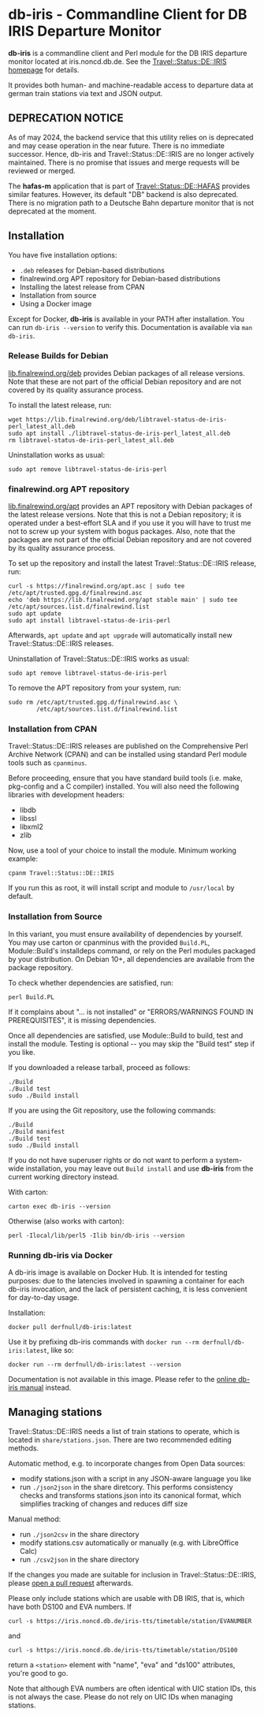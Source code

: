 # db-iris - Commandline Client for DB IRIS Departure Monitor

**db-iris** is a commandline client and Perl module for the DB IRIS departure
monitor located at iris.noncd.db.de. See the [Travel::Status::DE::IRIS
homepage](https://finalrewind.org/projects/Travel-Status-DE-IRIS/) for details.

It provides both human- and machine-readable access to departure data at german
train stations via text and JSON output.

## DEPRECATION NOTICE

As of may 2024, the backend service that this utility relies on is deprecated
and may cease operation in the near future. There is no immediate successor.
Hence, db-iris and Travel::Status::DE::IRIS are no longer actively maintained.
There is no promise that issues and merge requests will be reviewed or merged.

The **hafas-m** application that is part of [Travel::Status::DE::HAFAS](https://finalrewind.org/projects/Travel-Status-DE-DeutscheBahn/)
provides similar features. However, its default "DB" backend is also
deprecated. There is no migration path to a Deutsche Bahn departure monitor
that is not deprecated at the moment.

## Installation

You have five installation options:

* `.deb` releases for Debian-based distributions
* finalrewind.org APT repository for Debian-based distributions
* Installing the latest release from CPAN
* Installation from source
* Using a Docker image

Except for Docker, **db-iris** is available in your PATH after installation.
You can run `db-iris --version` to verify this. Documentation is available via
`man db-iris`.

### Release Builds for Debian

[lib.finalrewind.org/deb](https://lib.finalrewind.org/deb) provides Debian
packages of all release versions. Note that these are not part of the official
Debian repository and are not covered by its quality assurance process.

To install the latest release, run:

```
wget https://lib.finalrewind.org/deb/libtravel-status-de-iris-perl_latest_all.deb
sudo apt install ./libtravel-status-de-iris-perl_latest_all.deb
rm libtravel-status-de-iris-perl_latest_all.deb
```

Uninstallation works as usual:

```
sudo apt remove libtravel-status-de-iris-perl
```

### finalrewind.org APT repository

[lib.finalrewind.org/apt](https://lib.finalrewind.org/apt) provides an APT
repository with Debian packages of the latest release versions. Note that this
is not a Debian repository; it is operated under a best-effort SLA and if you
use it you will have to trust me not to screw up your system with bogus
packages. Also, note that the packages are not part of the official Debian
repository and are not covered by its quality assurance process.

To set up the repository and install the latest Travel::Status::DE::IRIS
release, run:

```
curl -s https://finalrewind.org/apt.asc | sudo tee /etc/apt/trusted.gpg.d/finalrewind.asc
echo 'deb https://lib.finalrewind.org/apt stable main' | sudo tee /etc/apt/sources.list.d/finalrewind.list
sudo apt update
sudo apt install libtravel-status-de-iris-perl
```

Afterwards, `apt update` and `apt upgrade` will automatically install new
Travel::Status::DE::IRIS releases.

Uninstallation of Travel::Status::DE::IRIS works as usual:

```
sudo apt remove libtravel-status-de-iris-perl
```

To remove the APT repository from your system, run:

```
sudo rm /etc/apt/trusted.gpg.d/finalrewind.asc \
        /etc/apt/sources.list.d/finalrewind.list
```

### Installation from CPAN

Travel::Status::DE::IRIS releases are published on the Comprehensive Perl
Archive Network (CPAN) and can be installed using standard Perl module tools
such as `cpanminus`.

Before proceeding, ensure that you have standard build tools (i.e. make,
pkg-config and a C compiler) installed. You will also need the following
libraries with development headers:

* libdb
* libssl
* libxml2
* zlib

Now, use a tool of your choice to install the module. Minimum working example:

```
cpanm Travel::Status::DE::IRIS
```

If you run this as root, it will install script and module to `/usr/local` by
default.

### Installation from Source

In this variant, you must ensure availability of dependencies by yourself.
You may use carton or cpanminus with the provided `Build.PL`, Module::Build's
installdeps command, or rely on the Perl modules packaged by your distribution.
On Debian 10+, all dependencies are available from the package repository.

To check whether dependencies are satisfied, run:

```
perl Build.PL
```

If it complains about "... is not installed" or "ERRORS/WARNINGS FOUND IN
PREREQUISITES", it is missing dependencies.

Once all dependencies are satisfied, use Module::Build to build, test and
install the module. Testing is optional -- you may skip the "Build test"
step if you like.

If you downloaded a release tarball, proceed as follows:

```
./Build
./Build test
sudo ./Build install
```

If you are using the Git repository, use the following commands:

```
./Build
./Build manifest
./Build test
sudo ./Build install
```

If you do not have superuser rights or do not want to perform a system-wide
installation, you may leave out `Build install` and use **db-iris** from the
current working directory instead.

With carton:

```
carton exec db-iris --version
```

Otherwise (also works with carton):

```
perl -Ilocal/lib/perl5 -Ilib bin/db-iris --version
```

### Running db-iris via Docker

A db-iris image is available on Docker Hub. It is intended for testing
purposes: due to the latencies involved in spawning a container for each
db-iris invocation, and the lack of persistent caching, it is less convenient
for day-to-day usage.

Installation:

```
docker pull derfnull/db-iris:latest
```

Use it by prefixing db-iris commands with `docker run --rm
derfnull/db-iris:latest`, like so:

```
docker run --rm derfnull/db-iris:latest --version
```

Documentation is not available in this image. Please refer to the
[online db-iris manual](https://man.finalrewind.org/1/db-iris/) instead.


## Managing stations

Travel::Status::DE::IRIS needs a list of train stations to operate, which is
located in `share/stations.json`. There are two recommended editing methods.

Automatic method, e.g. to incorporate changes from Open Data sources:

* modify stations.json with a script in any JSON-aware language you like
* run `./json2json` in the share diretcory. This performs consistency checks and
  transforms stations.json into its canonical format, which simplifies tracking
  of changes and reduces diff size

Manual method:

* run `./json2csv` in the share directory
* modify stations.csv automatically or manually (e.g. with LibreOffice Calc)
* run `./csv2json` in the share directory

If the changes you made are suitable for inclusion in Travel::Status::DE::IRIS,
please [open a pull request](https://help.github.com/en/github/collaborating-with-issues-and-pull-requests/creating-a-pull-request-from-a-fork) afterwards.

Please only include stations which are usable with DB IRIS, that is, which have
both DS100 and EVA numbers. If

```
curl -s https://iris.noncd.db.de/iris-tts/timetable/station/EVANUMBER
```

and

```
curl -s https://iris.noncd.db.de/iris-tts/timetable/station/DS100
```

return a `<station>` element with "name", "eva" and "ds100" attributes, you're
good to go.

Note that although EVA numbers are often identical with UIC station IDs, this
is not always the case. Please do not rely on UIC IDs when managing stations.
